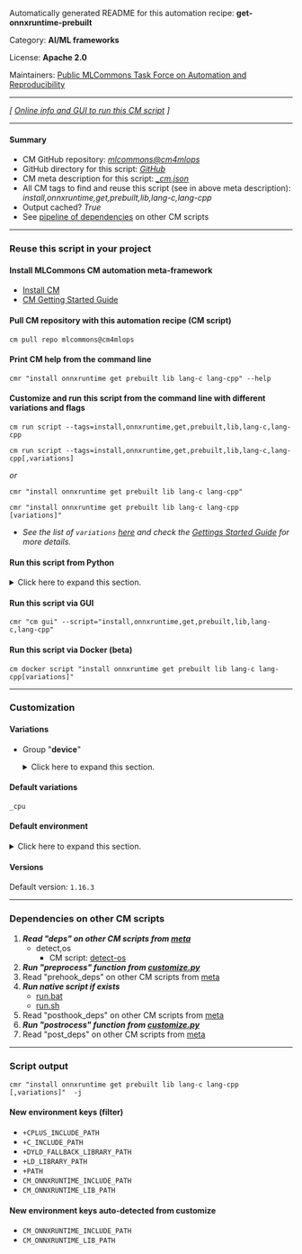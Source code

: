 Automatically generated README for this automation recipe: **get-onnxruntime-prebuilt**

Category: **AI/ML frameworks**

License: **Apache 2.0**

Maintainers: [Public MLCommons Task Force on Automation and Reproducibility](https://github.com/mlcommons/ck/blob/master/docs/taskforce.md)

---
*[ [Online info and GUI to run this CM script](https://access.cknowledge.org/playground/?action=scripts&name=get-onnxruntime-prebuilt,be02c84ff57c4244) ]*

---
#### Summary

* CM GitHub repository: *[mlcommons@cm4mlops](https://github.com/mlcommons/cm4mlops/tree/dev)*
* GitHub directory for this script: *[GitHub](https://github.com/mlcommons/cm4mlops/tree/dev/script/get-onnxruntime-prebuilt)*
* CM meta description for this script: *[_cm.json](_cm.json)*
* All CM tags to find and reuse this script (see in above meta description): *install,onnxruntime,get,prebuilt,lib,lang-c,lang-cpp*
* Output cached? *True*
* See [pipeline of dependencies](#dependencies-on-other-cm-scripts) on other CM scripts


---
### Reuse this script in your project

#### Install MLCommons CM automation meta-framework

* [Install CM](https://access.cknowledge.org/playground/?action=install)
* [CM Getting Started Guide](https://github.com/mlcommons/ck/blob/master/docs/getting-started.md)

#### Pull CM repository with this automation recipe (CM script)

```cm pull repo mlcommons@cm4mlops```

#### Print CM help from the command line

````cmr "install onnxruntime get prebuilt lib lang-c lang-cpp" --help````

#### Customize and run this script from the command line with different variations and flags

`cm run script --tags=install,onnxruntime,get,prebuilt,lib,lang-c,lang-cpp`

`cm run script --tags=install,onnxruntime,get,prebuilt,lib,lang-c,lang-cpp[,variations] `

*or*

`cmr "install onnxruntime get prebuilt lib lang-c lang-cpp"`

`cmr "install onnxruntime get prebuilt lib lang-c lang-cpp [variations]" `


* *See the list of `variations` [here](#variations) and check the [Gettings Started Guide](https://github.com/mlcommons/ck/blob/dev/docs/getting-started.md) for more details.*

#### Run this script from Python

<details>
<summary>Click here to expand this section.</summary>

```python

import cmind

r = cmind.access({'action':'run'
                  'automation':'script',
                  'tags':'install,onnxruntime,get,prebuilt,lib,lang-c,lang-cpp'
                  'out':'con',
                  ...
                  (other input keys for this script)
                  ...
                 })

if r['return']>0:
    print (r['error'])

```

</details>


#### Run this script via GUI

```cmr "cm gui" --script="install,onnxruntime,get,prebuilt,lib,lang-c,lang-cpp"```

#### Run this script via Docker (beta)

`cm docker script "install onnxruntime get prebuilt lib lang-c lang-cpp[variations]" `

___
### Customization


#### Variations

  * Group "**device**"
    <details>
    <summary>Click here to expand this section.</summary>

    * **`_cpu`** (default)
      - Environment variables:
        - *CM_ONNXRUNTIME_DEVICE*: ``
      - Workflow:
    * `_cuda`
      - Environment variables:
        - *CM_ONNXRUNTIME_DEVICE*: `gpu`
      - Workflow:

    </details>


#### Default variations

`_cpu`
#### Default environment

<details>
<summary>Click here to expand this section.</summary>

These keys can be updated via `--env.KEY=VALUE` or `env` dictionary in `@input.json` or using script flags.


</details>

#### Versions
Default version: `1.16.3`

___
### Dependencies on other CM scripts


  1. ***Read "deps" on other CM scripts from [meta](https://github.com/mlcommons/cm4mlops/tree/dev/script/get-onnxruntime-prebuilt/_cm.json)***
     * detect,os
       - CM script: [detect-os](https://github.com/mlcommons/cm4mlops/tree/master/script/detect-os)
  1. ***Run "preprocess" function from [customize.py](https://github.com/mlcommons/cm4mlops/tree/dev/script/get-onnxruntime-prebuilt/customize.py)***
  1. Read "prehook_deps" on other CM scripts from [meta](https://github.com/mlcommons/cm4mlops/tree/dev/script/get-onnxruntime-prebuilt/_cm.json)
  1. ***Run native script if exists***
     * [run.bat](https://github.com/mlcommons/cm4mlops/tree/dev/script/get-onnxruntime-prebuilt/run.bat)
     * [run.sh](https://github.com/mlcommons/cm4mlops/tree/dev/script/get-onnxruntime-prebuilt/run.sh)
  1. Read "posthook_deps" on other CM scripts from [meta](https://github.com/mlcommons/cm4mlops/tree/dev/script/get-onnxruntime-prebuilt/_cm.json)
  1. ***Run "postrocess" function from [customize.py](https://github.com/mlcommons/cm4mlops/tree/dev/script/get-onnxruntime-prebuilt/customize.py)***
  1. Read "post_deps" on other CM scripts from [meta](https://github.com/mlcommons/cm4mlops/tree/dev/script/get-onnxruntime-prebuilt/_cm.json)

___
### Script output
`cmr "install onnxruntime get prebuilt lib lang-c lang-cpp [,variations]"  -j`
#### New environment keys (filter)

* `+CPLUS_INCLUDE_PATH`
* `+C_INCLUDE_PATH`
* `+DYLD_FALLBACK_LIBRARY_PATH`
* `+LD_LIBRARY_PATH`
* `+PATH`
* `CM_ONNXRUNTIME_INCLUDE_PATH`
* `CM_ONNXRUNTIME_LIB_PATH`
#### New environment keys auto-detected from customize

* `CM_ONNXRUNTIME_INCLUDE_PATH`
* `CM_ONNXRUNTIME_LIB_PATH`